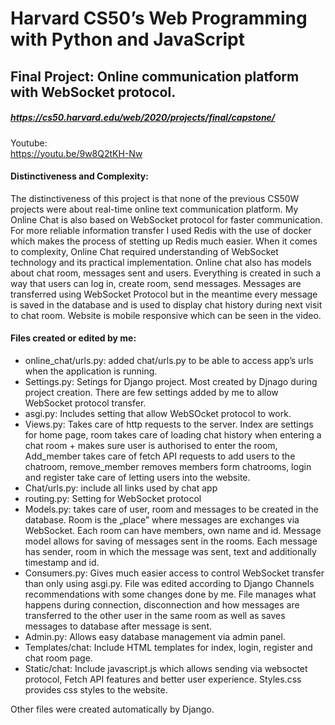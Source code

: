 # Harvard CS50’s Web Programming with Python and JavaScript 
## Final Project: Online communication platform with WebSocket protocol.

##### https://cs50.harvard.edu/web/2020/projects/final/capstone/

Youtube:
\
https://youtu.be/9w8Q2tKH-Nw

#### Distinctiveness and Complexity:
The distinctiveness of this project is that none of the previous CS50W projects were about real-time online text communication platform. My Online Chat is also based on WebSocket protocol for faster communication. For more reliable information transfer I used Redis with the use of docker which makes the process of stetting up Redis much easier. When it comes to complexity, Online Chat required understanding of WebSocket technology and its practical implementation. Online chat also has models about chat room, messages sent and users. Everything is created in such a way that users can log in, create room, send messages. Messages are transferred using WebSocket Protocol but in the meantime every message is saved in the database and is used to display chat history during next visit to chat room. Website is mobile responsive which can be seen in the video.

#### Files created or edited by me:
- online_chat/urls.py: added chat/urls.py to be able to access app’s urls when the application is running.
- Settings.py: Setings for Django project. Most created by Djnago during project creation. There are few settings added by me to allow WebSocket protocol transfer. 
- asgi.py: Includes setting that allow WebSOcket protocol to work. 
- Views.py: Takes care of http requests to the server. Index are settings for home page, room takes care of loading chat history when entering a chat room + makes sure user is authorised to enter the room, Add_member takes care of fetch API requests to add users to the chatroom, remove_member removes members form chatrooms, login and register take care of letting users into the website. 
- Chat/urls.py: include all links used by chat app 
- routing.py: Setting for WebSocket protocol 
- Models.py: takes care of user, room and messages to be created in the database. Room is the „place” where messages are exchanges via WebSocket. Each room can have members, own name and id. Message model allows for saving of messages sent in the rooms. Each message has sender, room in which the message was sent, text and additionally timestamp and id.
- Consumers.py: Gives much easier access to control WebSocket transfer than only using asgi.py. File was edited according to Django Channels recommendations with some changes done by me. File manages what happens during connection, disconnection and how messages are transferred to the other user in the same room as well as saves messages to database after message is sent. 
- Admin.py: Allows easy database management via admin panel. 
- Templates/chat: Include HTML templates for index, login, register and chat room page.
- Static/chat: Include javascript.js which allows sending via websoctet protocol, Fetch API features and better user experience. Styles.css provides css styles to the website. 

Other files were created automatically by Django.
